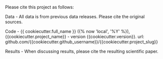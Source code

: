Please cite this project as follows:

Data - All data is from previous data releases. Please cite the original sources.

Code - {{ cookiecutter.full_name }} ({% now 'local', '%Y' %}),  {{cookiecutter.project_name}} - version {{cookiecutter.version}}. url: github.com/{{cookiecutter.github_username}}/{{cookiecutter.project_slug}}

Results - When discussing results, please cite the resulting scientific paper.
